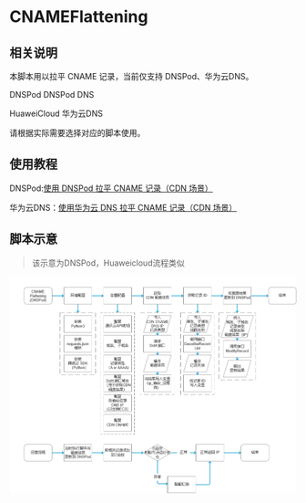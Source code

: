 # CNAMEFlattening
## 相关说明
本脚本用以拉平 CNAME 记录，当前仅支持 DNSPod、华为云DNS。

DNSPod DNSPod DNS

HuaweiCloud 华为云DNS

请根据实际需要选择对应的脚本使用。
## 使用教程
DNSPod:[使用 DNSPod 拉平 CNAME 记录（CDN 场景）](https://r2wind.cn/articles/20230108.html)

华为云DNS：[使用华为云 DNS 拉平 CNAME 记录（CDN 场景）](https://r2wind.cn/articles/20230109.html)
## 脚本示意
>该示意为DNSPod，Huaweicloud流程类似

![流程图](https://github.com/KincaidYang/CNAMEFlattening/blob/main/static/DNSPodFlattening.png)
